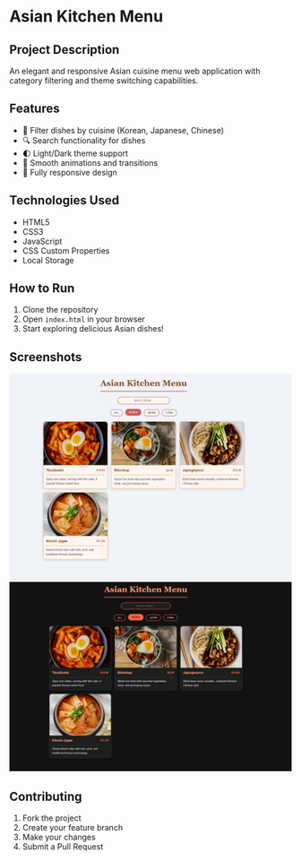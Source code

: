 # Asian Kitchen Menu

## Project Description
An elegant and responsive Asian cuisine menu web application with category filtering and theme switching capabilities.

## Features
- 🍜 Filter dishes by cuisine (Korean, Japanese, Chinese)
- 🔍 Search functionality for dishes
- 🌓 Light/Dark theme support
- 💫 Smooth animations and transitions
- 📱 Fully responsive design

## Technologies Used
- HTML5
- CSS3
- JavaScript
- CSS Custom Properties
- Local Storage

## How to Run
1. Clone the repository
2. Open `index.html` in your browser
3. Start exploring delicious Asian dishes!

## Screenshots
![Application Screenshot](Adsız.jpg)
![Application Screenshot](dark.jpg)


## Contributing
1. Fork the project
2. Create your feature branch
3. Make your changes
4. Submit a Pull Request
